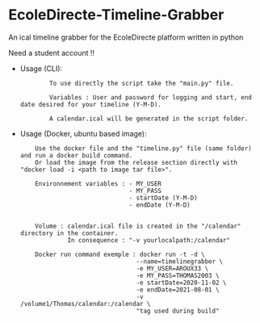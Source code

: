 # EcoleDirecte-Timeline-Grabber
An ical timeline grabber for the EcoleDirecte platform written in python

Need a student account !!

- Usage (CLI): 

              To use directly the script take the "main.py" file.

              Variables : User and password for logging and start, end date desired for your timeline (Y-M-D).

              A calendar.ical will be generated in the script folder.



- Usage (Docker, ubuntu based image):

          Use the docker file and the "timeline.py" file (same folder) and run a docker build command.
          Or load the image from the release section directly with "docker load -i <path to image tar file>".

          Environnement variables : - MY_USER
                                    - MY_PASS
                                    - startDate (Y-M-D)
                                    - endDate (Y-M-D)
          
          
          Volume : calendar.ical file is created in the "/calendar" directory in the container.
                   In consequence : "-v yourlocalpath:/calendar"
                   
          Docker run command exemple : docker run -t -d \
                                      --name=timelinegrabber \
                                      -e MY_USER=AROUX33 \
                                      -e MY_PASS=THOMAS2003 \
                                      -e startDate=2020-11-02 \
                                      -e endDate=2021-08-01 \
                                      -v /volume1/Thomas/calendar:/calendar \
                                      "tag used during build"
                                      
                                      
